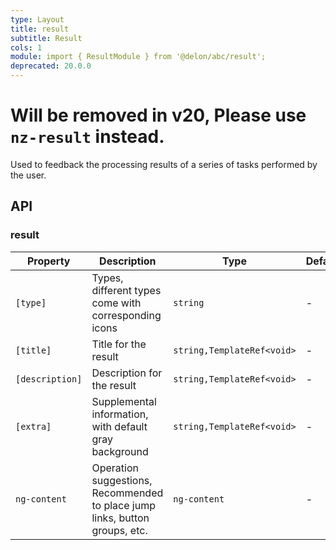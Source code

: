 ```yaml
---
type: Layout
title: result
subtitle: Result
cols: 1
module: import { ResultModule } from '@delon/abc/result';
deprecated: 20.0.0
---
```


# Will be removed in v20, Please use `nz-result` instead.

Used to feedback the processing results of a series of tasks performed by the user.

## API

### result

| Property | Description | Type | Default |
|----------|-------------|------|---------|
| `[type]` | Types, different types come with corresponding icons | `string` | - |
| `[title]` | Title for the result | `string,TemplateRef<void>` | - |
| `[description]` | Description for the result | `string,TemplateRef<void>` | - |
| `[extra]` | Supplemental information, with default gray background | `string,TemplateRef<void>` | - |
| `ng-content` | Operation suggestions, Recommended to place jump links, button groups, etc. | `ng-content` | - |
